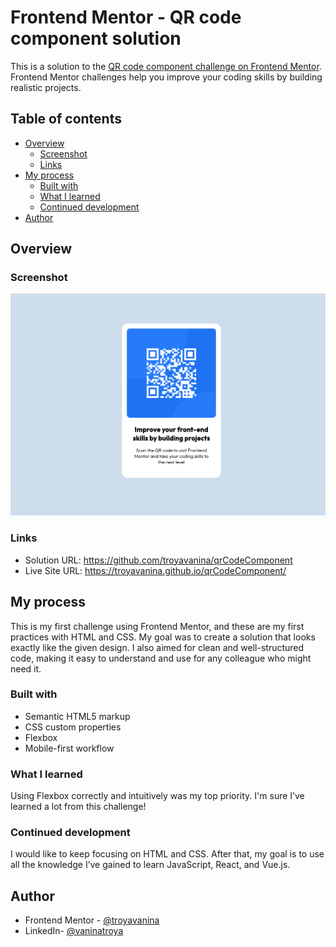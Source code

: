 # Frontend Mentor - QR code component solution

This is a solution to the [QR code component challenge on Frontend Mentor](https://www.frontendmentor.io/challenges/qr-code-component-iux_sIO_H). Frontend Mentor challenges help you improve your coding skills by building realistic projects.

## Table of contents

- [Overview](#overview)
  - [Screenshot](#screenshot)
  - [Links](#links)
- [My process](#my-process)
  - [Built with](#built-with)
  - [What I learned](#what-i-learned)
  - [Continued development](#continued-development)
- [Author](#author)

## Overview

### Screenshot

![](images/screenshot.png)

### Links

- Solution URL: https://github.com/troyavanina/qrCodeComponent
- Live Site URL: https://troyavanina.github.io/qrCodeComponent/

## My process

This is my first challenge using Frontend Mentor, and these are my first practices with HTML and CSS.
My goal was to create a solution that looks exactly like the given design. I also aimed for clean and well-structured code, making it easy to understand and use for any colleague who might need it.

### Built with

- Semantic HTML5 markup
- CSS custom properties
- Flexbox
- Mobile-first workflow

### What I learned

Using Flexbox correctly and intuitively was my top priority. I'm sure I’ve learned a lot from this challenge!

### Continued development

I would like to keep focusing on HTML and CSS. After that, my goal is to use all the knowledge I’ve gained to learn JavaScript, React, and Vue.js.

## Author

- Frontend Mentor - [@troyavanina](https://www.frontendmentor.io/profile/troyavanina)
- LinkedIn- [@vaninatroya](https://www.linkedin.com/in/vaninatroya/)
